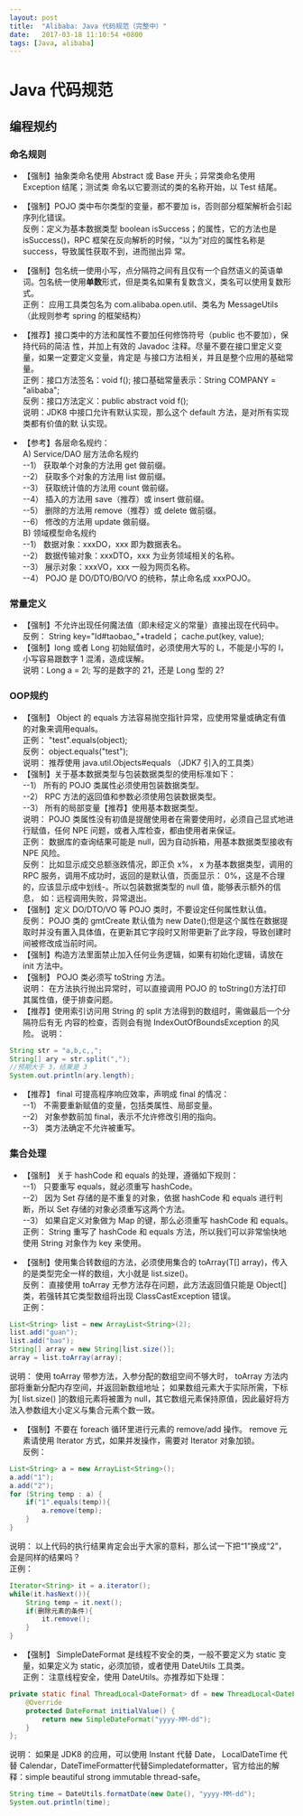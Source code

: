 ```yaml
---
layout: post
title:  "Alibaba: Java 代码规范（完整中）"  
date:   2017-03-18 11:10:54 +0800  
tags: [Java, alibaba]
---  
```


# Java 代码规范

## 编程规约
### 命名规则
* 【强制】抽象类命名使用 Abstract 或 Base 开头；异常类命名使用 Exception 结尾；测试类
命名以它要测试的类的名称开始，以 Test 结尾。


* 【强制】POJO 类中布尔类型的变量，都不要加 is，否则部分框架解析会引起序列化错误。  
反例：定义为基本数据类型 boolean isSuccess；的属性，它的方法也是 isSuccess()，RPC
框架在反向解析的时候，“以为”对应的属性名称是 success，导致属性获取不到，进而抛出异
常。  

* 【强制】包名统一使用小写，点分隔符之间有且仅有一个自然语义的英语单词。包名统一使用**单数**形式，但是类名如果有复数含义，类名可以使用复数形式。  
正例： 应用工具类包名为 com.alibaba.open.util、类名为 MessageUtils（此规则参考
spring 的框架结构）

* 【推荐】接口类中的方法和属性不要加任何修饰符号（public 也不要加），保持代码的简洁
性，并加上有效的 Javadoc 注释。尽量不要在接口里定义变量，如果一定要定义变量，肯定是
与接口方法相关，并且是整个应用的基础常量。  
正例：接口方法签名：void f();
 接口基础常量表示：String COMPANY = "alibaba";  
反例：接口方法定义：public abstract void f();  
说明：JDK8 中接口允许有默认实现，那么这个 default 方法，是对所有实现类都有价值的默
认实现。

* 【参考】各层命名规约：  
A) Service/DAO 层方法命名规约  
--1） 获取单个对象的方法用 get 做前缀。  
--2） 获取多个对象的方法用 list 做前缀。  
--3） 获取统计值的方法用 count 做前缀。  
--4） 插入的方法用 save（推荐）或 insert 做前缀。  
--5） 删除的方法用 remove（推荐）或 delete 做前缀。  
--6） 修改的方法用 update 做前缀。  
B) 领域模型命名规约  
--1） 数据对象：xxxDO，xxx 即为数据表名。  
--2） 数据传输对象：xxxDTO，xxx 为业务领域相关的名称。  
--3） 展示对象：xxxVO，xxx 一般为网页名称。  
--4） POJO 是 DO/DTO/BO/VO 的统称，禁止命名成 xxxPOJO。  

### 常量定义
* 【强制】不允许出现任何魔法值（即未经定义的常量）直接出现在代码中。  
反例： String key="Id#taobao_"+tradeId；
 cache.put(key, value);
* 【强制】long 或者 Long 初始赋值时，必须使用大写的 L，不能是小写的 l，小写容易跟数字
1 混淆，造成误解。  
说明：Long a = 2l; 写的是数字的 21，还是 Long 型的 2? 

### OOP规约 
* 【强制】 Object 的 equals 方法容易抛空指针异常，应使用常量或确定有值的对象来调用equals。  
正例： "test".equals(object);  
反例： object.equals("test");  
说明： 推荐使用 java.util.Objects#equals （JDK7 引入的工具类）  
* 【强制】关于基本数据类型与包装数据类型的使用标准如下：  
--1） 所有的 POJO 类属性必须使用包装数据类型。  
--2） RPC 方法的返回值和参数必须使用包装数据类型。  
--3） 所有的局部变量【推荐】使用基本数据类型。  
说明： POJO 类属性没有初值是提醒使用者在需要使用时，必须自己显式地进行赋值，任何 NPE 问题，或者入库检查，都由使用者来保证。  
正例： 数据库的查询结果可能是 null，因为自动拆箱，用基本数据类型接收有 NPE 风险。  
反例： 比如显示成交总额涨跌情况，即正负 x%， x 为基本数据类型，调用的 RPC 服务，调用不成功时，返回的是默认值，页面显示： 0%，这是不合理的，应该显示成中划线-。所以包装数据类型的 null 值，能够表示额外的信息， 如：远程调用失败，异常退出。  
* 【强制】定义 DO/DTO/VO 等 POJO 类时，不要设定任何属性默认值。  
反例： POJO 类的 gmtCreate 默认值为 new Date();但是这个属性在数据提取时并没有置入具体值，在更新其它字段时又附带更新了此字段，导致创建时间被修改成当前时间。  
* 【强制】构造方法里面禁止加入任何业务逻辑，如果有初始化逻辑，请放在 init 方法中。  
* 【强制】 POJO 类必须写 toString 方法。  
说明： 在方法执行抛出异常时，可以直接调用 POJO 的 toString()方法打印其属性值，便于排查问题。  
* 【推荐】使用索引访问用 String 的 split 方法得到的数组时，需做最后一个分隔符后有无
内容的检查，否则会有抛 IndexOutOfBoundsException 的风险。
说明：  
```java  
String str = "a,b,c,,";
String[] ary = str.split(",");
//预期大于 3，结果是 3
System.out.println(ary.length);
```  
* 【推荐】 final 可提高程序响应效率，声明成 final 的情况：  
--1） 不需要重新赋值的变量，包括类属性、局部变量。  
--2） 对象参数前加 final，表示不允许修改引用的指向。  
--3） 类方法确定不允许被重写。  

### 集合处理  
* 【强制】 关于 hashCode 和 equals 的处理，遵循如下规则：  
--1） 只要重写 equals，就必须重写 hashCode。  
--2） 因为 Set 存储的是不重复的对象，依据 hashCode 和 equals 进行判断，所以 Set 存储的对象必须重写这两个方法。  
--3） 如果自定义对象做为 Map 的键，那么必须重写 hashCode 和 equals。  
正例： String 重写了 hashCode 和 equals 方法，所以我们可以非常愉快地使用 String 对象作为 key 来使用。  

* 【强制】使用集合转数组的方法，必须使用集合的 toArray(T[] array)，传入的是类型完全一样的数组，大小就是 list.size()。  
反例： 直接使用 toArray 无参方法存在问题，此方法返回值只能是 Object[]类，若强转其它类型数组将出现 ClassCastException 错误。  
正例：  
```java  
List<String> list = new ArrayList<String>(2);
list.add("guan");
list.add("bao");
String[] array = new String[list.size()];
array = list.toArray(array);
```  
说明： 使用 toArray 带参方法，入参分配的数组空间不够大时， toArray 方法内部将重新分配内存空间，并返回新数组地址； 如果数组元素大于实际所需，下标为[ list.size() ]的数组元素将被置为 null，其它数组元素保持原值，因此最好将方法入参数组大小定义与集合元素个数一致。

* 【强制】不要在 foreach 循环里进行元素的 remove/add 操作。 remove 元素请使用 Iterator 方式，如果并发操作，需要对 Iterator 对象加锁。  
反例：  
```java  
List<String> a = new ArrayList<String>();
a.add("1");
a.add("2");
for (String temp : a) {
    if("1".equals(temp)){
        a.remove(temp);
    }
}
```  
说明： 以上代码的执行结果肯定会出乎大家的意料，那么试一下把“1”换成“2”，会是同样的结果吗？  
正例：  
```java  
Iterator<String> it = a.iterator();
while(it.hasNext()){
    String temp = it.next();
    if(删除元素的条件){
        it.remove();
    }
}
```  
* 【强制】 SimpleDateFormat 是线程不安全的类，一般不要定义为 static 变量，如果定义为 static，必须加锁，或者使用 DateUtils 工具类。  
正例： 注意线程安全，使用 DateUtils。亦推荐如下处理：  
```java  
private static final ThreadLocal<DateFormat> df = new ThreadLocal<DateFormat>() {  
    @Override
    protected DateFormat initialValue() {
        return new SimpleDateFormat("yyyy-MM-dd");
    }
};  
```  

说明： 如果是 JDK8 的应用，可以使用 Instant 代替 Date， LocalDateTime 代替 Calendar，DateTimeFormatter代替Simpledateformatter，官方给出的解释：simple beautiful strong immutable thread-safe。  
```java  
String time = DateUtils.formatDate(new Date(), "yyyy-MM-dd");
System.out.println(time);  
```  
